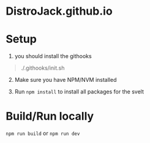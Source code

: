 # DistroJack.github.io

# Setup

1. you should install the githooks

> ./.githooks/init.sh

2. Make sure you have NPM/NVM installed

3. Run `npm install` to install all packages for the svelt


# Build/Run locally

`npm run build` or `npm run dev`

